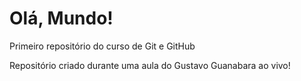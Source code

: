 # Olá, Mundo!
 Primeiro repositório do curso de Git e GitHub

Repositório criado durante uma aula do Gustavo Guanabara ao vivo!